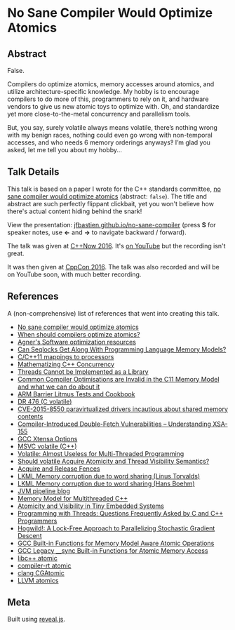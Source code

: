 # No Sane Compiler Would Optimize Atomics

## Abstract

False.

Compilers do optimize atomics, memory accesses around atomics, and utilize
architecture-specific knowledge. My hobby is to encourage compilers to do more
of this, programmers to rely on it, and hardware vendors to give us new atomic
toys to optimize with. Oh, and standardize yet more close-to-the-metal
concurrency and parallelism tools.

But, you say, surely volatile always means volatile, there’s nothing wrong with
my benign races, nothing could even go wrong with non-temporal accesses, and who
needs 6 memory orderings anyways‽ I’m glad you asked, let me tell you about my
hobby…

## Talk Details

This talk is based on a paper I wrote for the C++ standards committee,
[no sane compiler would optimize atomics](http://wg21.link/n4455) (abstract:
`false`). The title and abstract are such perfectly flippant clickbait, yet you
won't believe how there's actual content hiding behind the snark!

View the presentation:
[jfbastien.github.io/no-sane-compiler](https://jfbastien.github.io/no-sane-compiler) (press **S** for speaker notes, use **←** and **→** to navigate backward / forward).

The talk was given at [C++Now 2016](http://cppnow.org/program-2016). It's [on YouTube](https://youtu.be/igLZkoeTPgA) but the recording isn't great.

It was then given at [CppCon 2016](https://cppcon2016.sched.org/speaker/jfb_). The talk was also recorded and will be on YouTube soon, with much better recording.

## References

A (non-comprehensive) list of references that went into creating this talk.

* [No sane compiler would optimize atomics](http://wg21.link/n4455)
* [When should compilers optimize atomics?](http://open-std.org/jtc1/sc22/wg21/docs/papers/2015/p0062r0.html)
* [Agner's Software optimization resources](http://www.agner.org/optimize/)
* [Can Seqlocks Get Along With Programming Language Memory Models?](http://www.hpl.hp.com/techreports/2012/HPL-2012-68.pdf)
* [C/C++11 mappings to processors](https://www.cl.cam.ac.uk/~pes20/cpp/cpp0xmappings.html)
* [Mathematizing C++ Concurrency](https://www.cl.cam.ac.uk/~mjb220/popl085ap-sewell.pdf)
* [Threads Cannot be Implemented as a Library](http://www.hpl.hp.com/techreports/2004/HPL-2004-209.pdf)
* [Common Compiler Optimisations are Invalid in the C11 Memory Model and what we can do about it](http://www.di.ens.fr/~zappa/readings/c11comp.pdf)
* [ARM Barrier Litmus Tests and Cookbook](http://infocenter.arm.com/help/topic/com.arm.doc.genc007826/Barrier_Litmus_Tests_and_Cookbook_A08.pdf)
* [DR 476 (C volatile)](http://www.open-std.org/jtc1/sc22/wg14/www/docs/summary.htm#dr_476)
* [CVE-2015-8550 paravirtualized drivers incautious about shared memory contents](http://xenbits.xen.org/xsa/advisory-155.html)
* [Compiler-Introduced Double-Fetch Vulnerabilities – Understanding XSA-155](http://tkeetch.co.uk/blog/?p=58)
* [GCC Xtensa Options](https://gcc.gnu.org/onlinedocs/gcc-4.8.1/gcc/Xtensa-Options.html)
* [MSVC volatile (C++)](https://msdn.microsoft.com/en-us/library/12a04hfd.aspx)
* [Volatile: Almost Useless for Multi-Threaded Programming](https://software.intel.com/en-us/blogs/2007/11/30/volatile-almost-useless-for-multi-threaded-programming)
* [Should volatile Acquire Atomicity and Thread Visibility Semantics?](http://wg21.link/n2016)
* [Acquire and Release Fences](http://preshing.com/20130922/acquire-and-release-fences/)
* [LKML Memory corruption due to word sharing (Linus Torvalds)](https://gcc.gnu.org/ml/gcc/2012-02/msg00027.html)
* [LKML Memory corruption due to word sharing (Hans Boehm)](https://gcc.gnu.org/ml/gcc/2012-02/msg00037.html)
* [JVM pipeline blog](https://blogs.oracle.com/dave/resource/NHM-Pipeline-Blog-V2.txt)
* [Memory Model for Multithreaded C++](http://www.hboehm.info/c++mm/mmissues.pdf)
* [Atomicity and Visibility in Tiny Embedded Systems](https://www.cs.utah.edu/~regehr/papers/plos06b.pdf)
* [Programming with Threads: Questions Frequently Asked by C and C++ Programmers](http://www.hboehm.info/c++mm/user-faq.html)
* [Hogwild!: A Lock-Free Approach to Parallelizing Stochastic Gradient Descent](http://arxiv.org/pdf/1106.5730v2.pdf)
* [GCC Built-in Functions for Memory Model Aware Atomic Operations](https://gcc.gnu.org/onlinedocs/gcc-6.1.0/gcc/_005f_005fatomic-Builtins.html#_005f_005fatomic-Builtins)
* [GCC Legacy __sync Built-in Functions for Atomic Memory Access](https://gcc.gnu.org/onlinedocs/gcc-6.1.0/gcc/_005f_005fsync-Builtins.html#_005f_005fsync-Builtins)
* [libc++ atomic](https://github.com/llvm-mirror/libcxx/blob/master/include/atomic)
* [compiler-rt atomic](https://github.com/llvm-mirror/compiler-rt/blob/master/lib/builtins/atomic.c)
* [clang CGAtomic](https://github.com/llvm-mirror/clang/blob/master/lib/CodeGen/CGAtomic.cpp)
* [LLVM atomics](http://llvm.org/docs/Atomics.html)

## Meta

Built using [reveal.js](http://lab.hakim.se/reveal-js).
